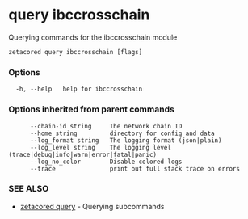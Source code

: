 # query ibccrosschain

Querying commands for the ibccrosschain module

```
zetacored query ibccrosschain [flags]
```

### Options

```
  -h, --help   help for ibccrosschain
```

### Options inherited from parent commands

```
      --chain-id string     The network chain ID
      --home string         directory for config and data 
      --log_format string   The logging format (json|plain) 
      --log_level string    The logging level (trace|debug|info|warn|error|fatal|panic) 
      --log_no_color        Disable colored logs
      --trace               print out full stack trace on errors
```

### SEE ALSO

* [zetacored query](zetacored_query.md)	 - Querying subcommands

